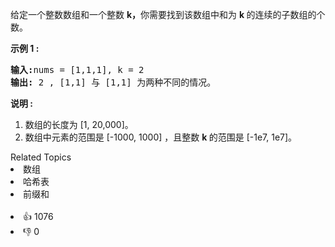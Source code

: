 <p>给定一个整数数组和一个整数&nbsp;<strong>k，</strong>你需要找到该数组中和为&nbsp;<strong>k&nbsp;</strong>的连续的子数组的个数。</p>

<p><strong>示例 1 :</strong></p>

<pre>
<strong>输入:</strong>nums = [1,1,1], k = 2
<strong>输出:</strong> 2 , [1,1] 与 [1,1] 为两种不同的情况。
</pre>

<p><strong>说明 :</strong></p>

<ol>
	<li>数组的长度为 [1, 20,000]。</li>
	<li>数组中元素的范围是 [-1000, 1000] ，且整数&nbsp;<strong>k&nbsp;</strong>的范围是&nbsp;[-1e7, 1e7]。</li>
</ol>
<div><div>Related Topics</div><div><li>数组</li><li>哈希表</li><li>前缀和</li></div></div><br><div><li>👍 1076</li><li>👎 0</li></div>